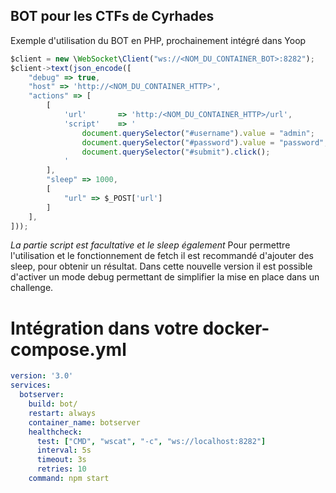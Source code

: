 ## BOT pour les CTFs de Cyrhades

Exemple d'utilisation du BOT en PHP, prochainement intégré dans Yoop
```javascript
$client = new \WebSocket\Client("ws://<NOM_DU_CONTAINER_BOT>:8282");
$client->text(json_encode([
    "debug" => true,
    "host" => 'http://<NOM_DU_CONTAINER_HTTP>',
    "actions" => [
        [
            'url'       => 'http:/<NOM_DU_CONTAINER_HTTP>/url',
            'script'    => '
                document.querySelector("#username").value = "admin";
                document.querySelector("#password").value = "password";
                document.querySelector("#submit").click(); 
            '
        ],
        "sleep" => 1000,
        [
            "url" => $_POST['url']
        ]
    ],
]));
```

*La partie script est facultative et le sleep également*
Pour permettre l'utilisation et le fonctionnement de fetch il est recommandé d'ajouter des sleep, pour obtenir un résultat.
Dans cette nouvelle version il est possible d'activer un mode debug permettant de simplifier la mise en place dans un challenge.


# Intégration dans votre docker-compose.yml

```yaml
version: '3.0'
services:
  botserver:
    build: bot/
    restart: always
    container_name: botserver
    healthcheck:
      test: ["CMD", "wscat", "-c", "ws://localhost:8282"]
      interval: 5s
      timeout: 3s
      retries: 10
    command: npm start
```